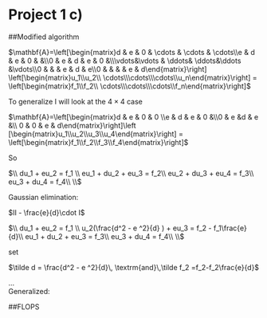 # Project 1 c)
##Modified algorithm

$\mathbf{A}=\left[\begin{matrix}d & e & 0 & \cdots & \cdots & \cdots\\e & d & e & 0 & &\\0 & e & d & e & 0 &\\\vdots&\vdots & \ddots& \ddots&\ddots &\vdots\\0 & & & e & d & e\\0 & & &  & e & d\end{matrix}\right] \left[\begin{matrix}u_1\\u_2\\ \cdots\\\cdots\\\cdots\\u_n\end{matrix}\right] = \left[\begin{matrix}f_1\\f_2\\ \cdots\\\cdots\\\cdots\\f_n\end{matrix}\right]$

To generalize I will look at the $4 \times 4$  case

$\mathbf{A}=\left[\begin{matrix}d & e & 0 & 0 \\e & d & e & 0 &\\0 & e &d & e &\\ 0 & 0 & e & d\end{matrix}\right]\left
[\begin{matrix}u_1\\u_2\\u_3\\u_4\end{matrix}\right] = \left[\begin{matrix}f_1\\f_2\\f_3\\f_4\end{matrix}\right]$


So

$\\
du_1 + eu_2 = f_1 \\
eu_1 + du_2 + eu_3 = f_2\\
eu_2 + du_3 + eu_4 = f_3\\
eu_3 + du_4 = f_4\\
\\$

Gaussian elimination:

$II - \frac{e}{d}\cdot I$


$\\
du_1 + eu_2 = f_1 \\
u_2(\frac{d^2 - e ^2}{d} ) + eu_3 = f_2 - f_1\frac{e}{d}\\
eu_1 + du_2 + eu_3 = f_3\\
eu_3 + du_4 = f_4\\
\\$

set

$\tilde d = \frac{d^2 - e ^2}{d}\, \textrm{and}\,\tilde f_2 =f_2-f_2\frac{e}{d}$

...\
Generalized:





##FLOPS
